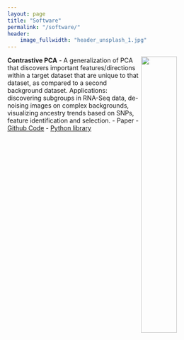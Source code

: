 ```yaml
---
layout: page
title: "Software"
permalink: "/software/"
header:
    image_fullwidth: "header_unsplash_1.jpg"
---
```


<div class="row">

<div id='container'>
 <img src='https://i.imgur.com/S7pZT1z.png?1' style='float: right; width: 40%'/>
<p><b>Contrastive PCA</b> - A generalization of PCA that discovers important features/directions within a target dataset that are unique to that dataset, as compared to a second background dataset. Applications: discovering subgroups in RNA-Seq data, de-noising images on complex backgrounds, visualizing ancestry trends based on SNPs, feature identification and selection. - Paper - <a href="https://github.com/abidlabs/contrastive">Github Code</a> - <a href="">Python library</a></p>

</div>

</div> 